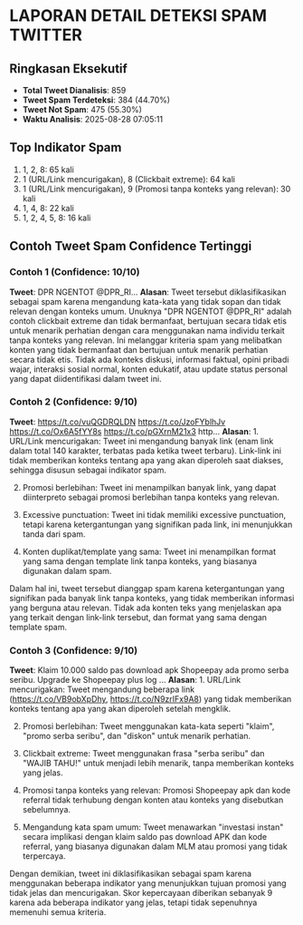 
# LAPORAN DETAIL DETEKSI SPAM TWITTER

## Ringkasan Eksekutif
- **Total Tweet Dianalisis**: 859
- **Tweet Spam Terdeteksi**: 384 (44.70%)
- **Tweet Not Spam**: 475 (55.30%)
- **Waktu Analisis**: 2025-08-28 07:05:11

## Top Indikator Spam

1. 1, 2, 8: 65 kali
2. 1 (URL/Link mencurigakan), 8 (Clickbait extreme): 64 kali
3. 1 (URL/Link mencurigakan), 9 (Promosi tanpa konteks yang relevan): 30 kali
4. 1, 4, 8: 22 kali
5. 1, 2, 4, 5, 8: 16 kali

## Contoh Tweet Spam Confidence Tertinggi

### Contoh 1 (Confidence: 10/10)
**Tweet**: DPR NGENTOT @DPR_RI...
**Alasan**: Tweet tersebut diklasifikasikan sebagai spam karena mengandung kata-kata yang tidak sopan dan tidak relevan dengan konteks umum. Unuknya "DPR NGENTOT @DPR_RI" adalah contoh clickbait extreme dan tidak bermanfaat, bertujuan secara tidak etis untuk menarik perhatian dengan cara menggunakan nama individu terkait tanpa konteks yang relevan. Ini melanggar kriteria spam yang melibatkan konten yang tidak bermanfaat dan bertujuan untuk menarik perhatian secara tidak etis. Tidak ada konteks diskusi, informasi faktual, opini pribadi wajar, interaksi sosial normal, konten edukatif, atau update status personal yang dapat diidentifikasi dalam tweet ini.

### Contoh 2 (Confidence: 9/10)
**Tweet**: https://t.co/vuQGDRQLDN https://t.co/JzoFYblhJv https://t.co/Ox6A5fYY8s https://t.co/pGXrnM21x3 http...
**Alasan**: 1. URL/Link mencurigakan: Tweet ini mengandung banyak link (enam link dalam total 140 karakter, terbatas pada ketika tweet terbaru). Link-link ini tidak memberikan konteks tentang apa yang akan diperoleh saat diakses, sehingga disusun sebagai indikator spam.

2. Promosi berlebihan: Tweet ini menampilkan banyak link, yang dapat diinterpreto sebagai promosi berlebihan tanpa konteks yang relevan.

3. Excessive punctuation: Tweet ini tidak memiliki excessive punctuation, tetapi karena ketergantungan yang signifikan pada link, ini menunjukkan tanda dari spam.

4. Konten duplikat/template yang sama: Tweet ini menampilkan format yang sama dengan template link tanpa konteks, yang biasanya digunakan dalam spam.

Dalam hal ini, tweet tersebut dianggap spam karena ketergantungan yang signifikan pada banyak link tanpa konteks, yang tidak memberikan informasi yang berguna atau relevan. Tidak ada konten teks yang menjelaskan apa yang terkait dengan link-link tersebut, dan format yang sama dengan template spam.

### Contoh 3 (Confidence: 9/10)
**Tweet**: Klaim 10.000 saldo pas download apk Shopeepay ada promo serba seribu. Upgrade ke Shopeepay plus log ...
**Alasan**: 1. URL/Link mencurigakan: Tweet mengandung beberapa link (https://t.co/VB9obXpDhy, https://t.co/N9zrIFx9A8) yang tidak memberikan konteks tentang apa yang akan diperoleh setelah mengklik.

2. Promosi berlebihan: Tweet menggunakan kata-kata seperti "klaim", "promo serba seribu", dan "diskon" untuk menarik perhatian.

4. Clickbait extreme: Tweet menggunakan frasa "serba seribu" dan "WAJIB TAHU!" untuk menjadi lebih menarik, tanpa memberikan konteks yang jelas.

5. Promosi tanpa konteks yang relevan: Promosi Shopeepay apk dan kode referral tidak terhubung dengan konten atau konteks yang disebutkan sebelumnya.

8. Mengandung kata spam umum: Tweet menawarkan "investasi instan" secara implikasi dengan klaim saldo pas download APK dan kode referral, yang biasanya digunakan dalam MLM atau promosi yang tidak terpercaya.

Dengan demikian, tweet ini diklasifikasikan sebagai spam karena menggunakan beberapa indikator yang menunjukkan tujuan promosi yang tidak jelas dan mencurigakan. Skor kepercayaan diberikan sebanyak 9 karena ada beberapa indikator yang jelas, tetapi tidak sepenuhnya memenuhi semua kriteria.
